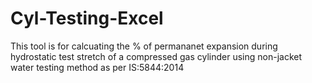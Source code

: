# Cyl-Testing-Excel
This tool is for calcuating the % of permananet expansion during hydrostatic test stretch of a compressed gas cylinder using non-jacket water testing method as per IS:5844:2014
